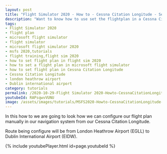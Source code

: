 ```yaml
---
layout: post
title: "Flight Simulator 2020 - How to - Cessna Citation Longitude - Set flight plan"
description: "Want to know how to use set the flightplan in a Cessna Citation Longitude than view this video"
tags:
- Flight Simulator 2020
- flight plan
- microsoft flight simulator
- flight simulator
- microsoft flight simulator 2020
- msfs 2020,tutorials
- flight training,flight sim 2020
- how to set flight plan in flight sim 2020
- how to set a flight plan in microsoft flight simulator
- how to set flight plan in Cessna Citation Longitude
- Cessna Citation Longitude
- london heathrow airport
- Dublin international airport
category: tutorials
permalink: /2020-10-29-Flight Simulator 2020-Howto-CessnaCitationLongitude-Setflightplan/
youtubeId: RAPsqwvVUNU
image: /assets/images/tutorials/MSFS2020-Howto-CessnaCitationLongitude-Setflightplan.jpg
---
```

In this how to we are going to look how we can configure our flight plan manually in our navigation system from our Cessna Citation Longitude. 

Route being configure will be from London Heathrow Airport
(EGLL) to Dublin International Airport (EIDW).

{% include youtubePlayer.html id=page.youtubeId %}